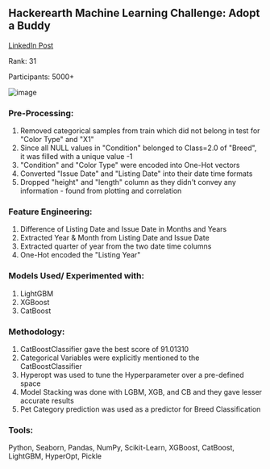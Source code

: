 ## Hackerearth Machine Learning Challenge: Adopt a Buddy

[LinkedIn Post](https://www.linkedin.com/posts/linksumitsaha_hackerearth-machinelearning-weekendlearning-activity-6703286416455057408-Jggy/)

Rank: 31

Participants: 5000+

![image](https://user-images.githubusercontent.com/26060275/193403505-ca2710e4-c4fa-4aa7-b5bc-bc778d8ad753.png)


### Pre-Processing:
1. Removed categorical samples from train which did not belong in test for "Color Type" and "X1"
2. Since all NULL values in "Condition" belonged to Class=2.0 of "Breed", it was filled with a unique value -1
3. "Condition" and "Color Type" were encoded into One-Hot vectors 
4. Converted "Issue Date" and "Listing Date" into their date time formats
5. Dropped "height" and "length" column as they didn't convey any information - found from plotting and correlation

### Feature Engineering:
1. Difference of Listing Date and Issue Date in Months and Years
2. Extracted Year & Month from Listing Date and Issue Date
3. Extracted quarter of year from the two date time columns
4. One-Hot encoded the "Listing Year"

### Models Used/ Experimented with:
1. LightGBM
2. XGBoost
3. CatBoost

### Methodology:
1. CatBoostClassifier gave the best score of 91.01310
2. Categorical Variables were explicitly mentioned to the CatBoostClassifier
3. Hyperopt was used to tune the Hyperparameter over a pre-defined space
4. Model Stacking was done with LGBM, XGB, and CB and they gave lesser accurate results
5. Pet Category prediction was used as a predictor for Breed Classification

### Tools:
Python, Seaborn, Pandas, NumPy, Scikit-Learn, XGBoost, CatBoost, LightGBM, HyperOpt, Pickle

